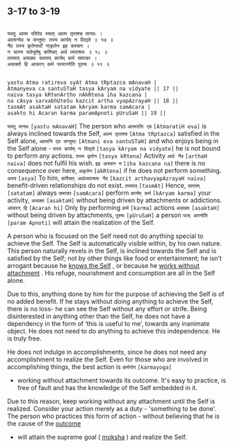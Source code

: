 ## 3-17 to 3-19


```shloka-sa

यस्तु आत्म रतिरेव स्यात् आत्म तृप्तश्च मानवः ।
आत्मन्येव च सन्तुष्टः तस्य कार्यम् न विद्यते ॥ १७ ॥
नैव तस्य कृतेनार्थो नाकृतेन इह कश्चन ।
न चास्य सर्वभूतेषु कश्चित् अर्थ व्यपाश्रयः ॥ १८ ॥
तस्मात् असक्तः सततम् कार्यम् कर्म समाचर ।
असक्तो हि आचरन् कर्म परमाप्नोति पूरुषः ॥ १९ ॥

```
```shloka-sa-hk

yastu Atma ratireva syAt Atma tRptazca mAnavaH |
Atmanyeva ca santuSTaH tasya kAryam na vidyate || 17 ||
naiva tasya kRtenArtho nAkRtena iha kazcana |
na cAsya sarvabhUteSu kazcit artha vyapAzrayaH || 18 ||
tasmAt asaktaH satatam kAryam karma samAcara |
asakto hi Acaran karma paramApnoti pUruSaH || 19 ||

```
`यस्तु मानवः` `[yastu mAnavaH]` The person who `आत्मरतिः एव` `[AtmaratiH eva]` is always inclined towards the Self, `आत्म तृप्तश्च` `[Atma tRptazca]` satisfied in the Self alone, `आत्मनि एव सन्तुष्टः` `[Atmani eva santuSTaH]` and who enjoys being in the Self alone - `तस्य कार्यम् न विद्यते` `[tasya kAryam na vidyate]` he is not bound to perform any actions.
`तस्य कृतेन` `[tasya kRtena]` Activity `अर्थः नैव` `[arthaH naiva]` does not fulfil his wish. `इह कश्चन न` `[iha kazcana na]` there is no consequence over here, `अकृतेन` `[akRtena]` if he does not perform something. `अस्य` `[asya]` To him, `कश्चित् अर्थव्यपाश्रयः नैव` `[kazcit arthavyapAzrayaH naiva]` benefit-driven relationships do not exist.
`तस्मात्` `[tasmAt]` Hence, `सततम्` `[satatam]` always `समाचर` `[samAcara]` perform `कार्यम् कर्म` `[kAryam karma]` your activity, `असक्तः` `[asaktaH]` without being driven by attachments or addictions. `आचरन् हि` `[Acaran hi]` Only by performing `कर्म` `[karma]` actions `असक्तः` `[asaktaH]` without being driven by attachments, `पूरुषः` `[pUruSaH]` a person `परम् आप्नोति` `[param Apnoti]` will attain the realization of the Self.

A person who is focused on the Self need not do anything special to achieve the Self. The Self is automatically visible within, by his own nature. This person naturally revels in the Self, is inclined towards the Self and is satisfied by the Self; not by other things like food or entertainment; he isn’t arrogant because he 
[knows the Self](jnAnayOga_a_defn)
, or because he 
[works without attachment](karmayOga_a_defn)
. His refuge, nourishment and consumption are all in the Self alone.

Due to this, anything done by him for the purpose of achieving the Self is of no added benefit. If he stays without doing anything to achieve the Self, there is no loss- he can see the Self without any effort or strife. Being disinterested in anything other than the Self, he does not have a dependency in the form of ‘this is useful to me’, towards any inanimate object. He does not need to do anything to achieve this independence. He is truly free.

He does not indulge in accomplishments, since he does not need any accomplishment to realize the Self. Even for those who are involved in accomplishing things, the best action is 
`कर्मयोग` `[karmayoga]`
 - working without attachment towards its outcome. It's easy to practice, is free of fault and has the knowledge of the Self embedded in it.

Due to this reason, keep working without any attachment until the Self is realized. Consider your action merely as a duty - 'something to be done'. The person who practices this form of action - without believing that he is the cause of the 
[outcome](actions_and_happenings)
 - will attain the supreme goal (
[moksha](Moksha)
) and realize the Self.


